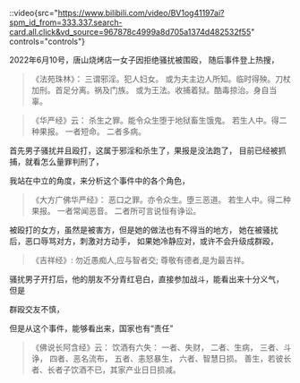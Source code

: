 ::video{src="https://www.bilibili.com/video/BV1og41197ai?spm_id_from=333.337.search-card.all.click&vd_source=967878c4999a8d705a1374d482532f55" controls="controls"}

2022年6月10号，唐山烧烤店一女子因拒绝骚扰被围殴，
随后事件登上热搜，

> 《法苑珠林》：
> 三谓邪淫。犯人妇女。
> 或为夫主边人所知。临时得殃。刀杖加刑。首足分离。祸及门族。
> 或为王法。收捕着狱。酷毒掠治。身自当辜。

> 《华严经》云： 
> 杀生之罪。能令众生堕于地狱畜生饿鬼。 
> 若生人中。得二种果报。 
> 一者短命。
> 二者多病。

首先男子骚扰并且殴打，这属于邪淫和杀生了，果报是没法跑了，
目前已经被抓捕，就看怎么量罪判刑了，

我站在中立的角度，来分析这个事件中的各个角色，

> 《大方广佛华严经》：
> 恶口之罪。亦令众生。堕三恶道。
> 若生人中。得二种果报。
> 一者常闻恶音。
> 二者所可言说恒有诤讼。

被殴打的女方，虽然是被害方，但是她的做法也有不得当的地方，
她在被骚扰后，恶口辱骂对方，刺激对方动手，
如果她冷静应对，或许不会升级成群殴，

> 《吉祥经》:
> 勿近愚痴人,应与智者交;
> 尊敬有德者,是为最吉祥。

骚扰男子开打后，他的朋友不分青红皂白，直接参加战斗，能看出来十分义气，
但是

群殴交友不慎，

但是从这个事件，能够看出来，国家也有“责任”

> 《佛说长阿含经》云：
>  饮酒有六失： 
> 一者、失财， 
> 二者、生病，
>  三者、斗诤， 
> 四者、恶名流布，
>  五者、恚怒暴生， 
> 六者、智慧日损。 
> 善生，若彼长者、长者子饮酒不已，其家产业日日损减。